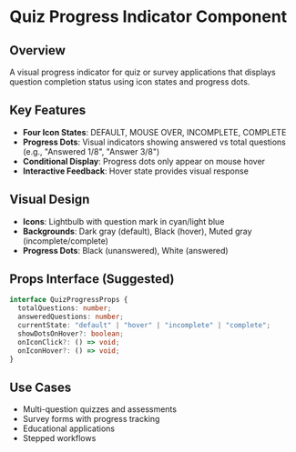 # Quiz Progress Indicator Component

## Overview

A visual progress indicator for quiz or survey applications that displays question completion status using icon states and progress dots.

## Key Features

- **Four Icon States**: DEFAULT, MOUSE OVER, INCOMPLETE, COMPLETE
- **Progress Dots**: Visual indicators showing answered vs total questions (e.g., "Answered 1/8", "Answer 3/8")
- **Conditional Display**: Progress dots only appear on mouse hover
- **Interactive Feedback**: Hover state provides visual response

## Visual Design

- **Icons**: Lightbulb with question mark in cyan/light blue
- **Backgrounds**: Dark gray (default), Black (hover), Muted gray (incomplete/complete)
- **Progress Dots**: Black (unanswered), White (answered)

## Props Interface (Suggested)

```typescript
interface QuizProgressProps {
  totalQuestions: number;
  answeredQuestions: number;
  currentState: "default" | "hover" | "incomplete" | "complete";
  showDotsOnHover?: boolean;
  onIconClick?: () => void;
  onIconHover?: () => void;
}
```

## Use Cases

- Multi-question quizzes and assessments
- Survey forms with progress tracking
- Educational applications
- Stepped workflows
